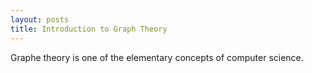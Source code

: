 ```yaml
---
layout: posts
title: Introduction to Graph Theory
---
```


Graphe theory is one of the elementary concepts of computer science.
